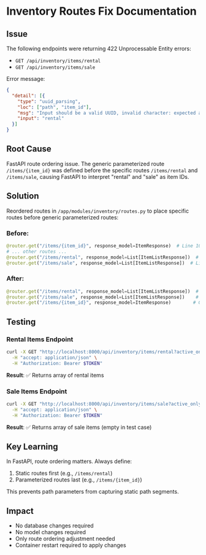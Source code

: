 # Inventory Routes Fix Documentation

## Issue
The following endpoints were returning 422 Unprocessable Entity errors:
- `GET /api/inventory/items/rental`
- `GET /api/inventory/items/sale`

Error message:
```json
{
  "detail": [{
    "type": "uuid_parsing",
    "loc": ["path", "item_id"],
    "msg": "Input should be a valid UUID, invalid character: expected an optional prefix of `urn:uuid:` followed by [0-9a-fA-F-], found `r` at 1",
    "input": "rental"
  }]
}
```

## Root Cause
FastAPI route ordering issue. The generic parameterized route `/items/{item_id}` was defined before the specific routes `/items/rental` and `/items/sale`, causing FastAPI to interpret "rental" and "sale" as item IDs.

## Solution
Reordered routes in `/app/modules/inventory/routes.py` to place specific routes before generic parameterized routes:

### Before:
```python
@router.get("/items/{item_id}", response_model=ItemResponse)  # Line 102
# ... other routes ...
@router.get("/items/rental", response_model=List[ItemListResponse])  # Line 193
@router.get("/items/sale", response_model=List[ItemListResponse])  # Line 205
```

### After:
```python
@router.get("/items/rental", response_model=List[ItemListResponse])  # Now before {item_id}
@router.get("/items/sale", response_model=List[ItemListResponse])    # Now before {item_id}
@router.get("/items/{item_id}", response_model=ItemResponse)        # Generic route last
```

## Testing

### Rental Items Endpoint
```bash
curl -X GET "http://localhost:8000/api/inventory/items/rental?active_only=true" \
  -H "accept: application/json" \
  -H "Authorization: Bearer $TOKEN"
```
**Result**: ✅ Returns array of rental items

### Sale Items Endpoint
```bash
curl -X GET "http://localhost:8000/api/inventory/items/sale?active_only=true" \
  -H "accept: application/json" \
  -H "Authorization: Bearer $TOKEN"
```
**Result**: ✅ Returns array of sale items (empty in test case)

## Key Learning
In FastAPI, route ordering matters. Always define:
1. Static routes first (e.g., `/items/rental`)
2. Parameterized routes last (e.g., `/items/{item_id}`)

This prevents path parameters from capturing static path segments.

## Impact
- No database changes required
- No model changes required
- Only route ordering adjustment needed
- Container restart required to apply changes